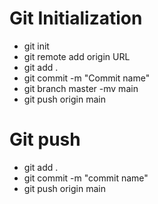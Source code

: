 # Git Initialization

- git init
- git remote add origin URL
- git add .
- git commit -m "Commit name"
- git branch master -mv main
- git push origin main

# Git push

- git add .
- git commit -m "commit name"
- git push origin main